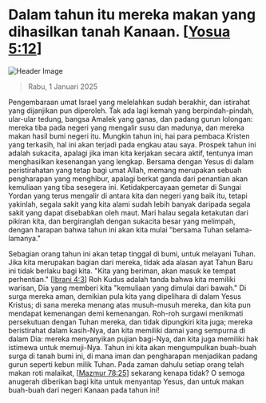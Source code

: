
# Dalam tahun itu mereka makan yang dihasilkan tanah Kanaan. [[Yosua 5:12](http://alkitab.sabda.org/?Yosua%205:12)]

![Header Image](https://alkitab.app/slice/sunrise.jpg)

> Rabu, 1 Januari 2025

Pengembaraan umat Israel yang melelahkan sudah berakhir, dan istirahat yang dijanjikan pun diperoleh. Tak ada lagi kemah yang berpindah-pindah, ular-ular tedung, bangsa Amalek yang ganas, dan padang gurun lolongan: mereka tiba pada negeri yang mengalir susu dan madunya, dan mereka makan hasil bumi negeri itu. Mungkin tahun ini, hai para pembaca Kristen yang terkasih, hal ini akan terjadi pada engkau atau saya. Prospek tahun ini adalah sukacita, apalagi jika iman kita kerjakan secara aktif, tentunya iman menghasilkan kesenangan yang lengkap. Bersama dengan Yesus di dalam peristirahatan yang tetap bagi umat Allah, memang merupakan sebuah pengharapan yang menghibur, apalagi berkat ganda dari penantian akan kemuliaan yang tiba sesegera ini. Ketidakpercayaan gemetar di Sungai Yordan yang terus mengalir di antara kita dan negeri yang baik itu, tetapi yakinlah, segala sakit yang kita alami sudah lebih banyak daripada segala sakit yang dapat disebabkan oleh maut. Mari halau segala ketakutan dari pikiran kita, dan bergiranglah dengan sukacita besar yang melimpah, dengan harapan bahwa tahun ini akan kita mulai "bersama Tuhan selama-lamanya."

Sebagian orang tahun ini akan tetap tinggal di bumi, untuk melayani Tuhan. Jika kita merupakan bagian dari mereka, tidak ada alasan ayat Tahun Baru ini tidak berlaku bagi kita. "Kita yang beriman, akan masuk ke tempat perhentian." [[Ibrani 4:3](http://alkitab.sabda.org/?Ibrani%204:3)] Roh Kudus adalah tanda bahwa kita memiliki warisan, Dia yang memberi kita "kemuliaan yang dimulai dari bawah." Di surga mereka aman, demikian pula kita yang dipelihara di dalam Yesus Kristus; di sana mereka menang atas musuh-musuh mereka, dan kita pun mendapat kemenangan demi kemenangan. Roh-roh surgawi menikmati persekutuan dengan Tuhan mereka, dan tidak dipungkiri kita juga; mereka beristirahat dalam kasih-Nya, dan kita memiliki damai yang sempurna di dalam Dia: mereka menyanyikan pujian bagi-Nya, dan kita juga memiliki hak istimewa untuk memuji-Nya. Tahun ini kita akan mengumpulkan buah-buah surga di tanah bumi ini, di mana iman dan pengharapan menjadikan padang gurun seperti kebun milik Tuhan. Pada zaman dahulu setiap orang telah makan roti malaikat, [[Mazmur 78:25](http://alkitab.sabda.org/?Mazmur%2078:25)] sekarang kenapa tidak? O semoga anugerah diberikan bagi kita untuk menyantap Yesus, dan untuk makan buah-buah dari negeri Kanaan pada tahun ini!
    
